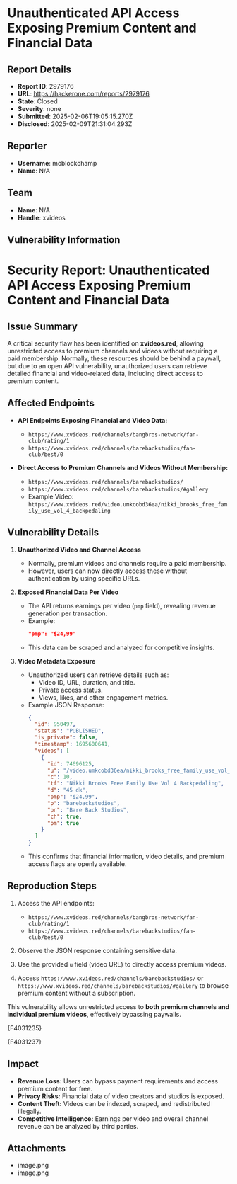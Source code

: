 # Unauthenticated API Access Exposing Premium Content and Financial Data

## Report Details
- **Report ID**: 2979176
- **URL**: https://hackerone.com/reports/2979176
- **State**: Closed
- **Severity**: none
- **Submitted**: 2025-02-06T19:05:15.270Z
- **Disclosed**: 2025-02-09T21:31:04.293Z

## Reporter
- **Username**: mcblockchamp
- **Name**: N/A

## Team
- **Name**: N/A
- **Handle**: xvideos

## Vulnerability Information
# **Security Report: Unauthenticated API Access Exposing Premium Content and Financial Data**

## **Issue Summary**  
A critical security flaw has been identified on **xvideos.red**, allowing unrestricted access to premium channels and videos without requiring a paid membership. Normally, these resources should be behind a paywall, but due to an open API vulnerability, unauthorized users can retrieve detailed financial and video-related data, including direct access to premium content.  

## **Affected Endpoints**  
- **API Endpoints Exposing Financial and Video Data:**  
  - `https://www.xvideos.red/channels/bangbros-network/fan-club/rating/1`  
  - `https://www.xvideos.red/channels/barebackstudios/fan-club/best/0`  

- **Direct Access to Premium Channels and Videos Without Membership:**  
  - `https://www.xvideos.red/channels/barebackstudios/`  
  - `https://www.xvideos.red/channels/barebackstudios/#gallery`  
  - Example Video: `https://www.xvideos.red/video.umkcobd36ea/nikki_brooks_free_family_use_vol_4_backpedaling`  

## **Vulnerability Details**  

1. **Unauthorized Video and Channel Access**  
   - Normally, premium videos and channels require a paid membership.  
   - However, users can now directly access these without authentication by using specific URLs.  

2. **Exposed Financial Data Per Video**  
   - The API returns earnings per video (`pmp` field), revealing revenue generation per transaction.  
   - Example:  
     ```json
     "pmp": "$24,99"
     ```
   - This data can be scraped and analyzed for competitive insights.  

3. **Video Metadata Exposure**  
   - Unauthorized users can retrieve details such as:  
     - Video ID, URL, duration, and title.  
     - Private access status.  
     - Views, likes, and other engagement metrics.  
   - Example JSON Response:  
     ```json
     {
       "id": 950497,
       "status": "PUBLISHED",
       "is_private": false,
       "timestamp": 1695600641,
       "videos": [
         {
           "id": 74696125,
           "u": "/video.umkcobd36ea/nikki_brooks_free_family_use_vol_4_backpedaling",
           "c": 10,
           "tf": "Nikki Brooks Free Family Use Vol 4 Backpedaling",
           "d": "45 dk",
           "pmp": "$24,99",
           "p": "barebackstudios",
           "pn": "Bare Back Studios",
           "ch": true,
           "pm": true
         }
       ]
     }
     ```  
   - This confirms that financial information, video details, and premium access flags are openly available.  

## **Reproduction Steps**  

1. Access the API endpoints:  
   - `https://www.xvideos.red/channels/bangbros-network/fan-club/rating/1`  
   - `https://www.xvideos.red/channels/barebackstudios/fan-club/best/0`  

2. Observe the JSON response containing sensitive data.  
3. Use the provided `u` field (video URL) to directly access premium videos.  
4. Access `https://www.xvideos.red/channels/barebackstudios/` or `https://www.xvideos.red/channels/barebackstudios/#gallery` to browse premium content without a subscription.  

This vulnerability allows unrestricted access to **both premium channels and individual premium videos**, effectively bypassing paywalls.


{F4031235}

{F4031237}

## Impact

- **Revenue Loss:** Users can bypass payment requirements and access premium content for free.  
- **Privacy Risks:** Financial data of video creators and studios is exposed.  
- **Content Theft:** Videos can be indexed, scraped, and redistributed illegally.  
- **Competitive Intelligence:** Earnings per video and overall channel revenue can be analyzed by third parties.

## Attachments
- image.png
- image.png
